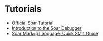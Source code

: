 # Tutorials

- [Official Soar Tutorial](soar_tutorial/index.md)
- [Introduction to the Soar Debugger](IntroSoarDebugger.md)
- [Soar Markup Language: Quick Start Guide](SMLQuickStartGuide.md)